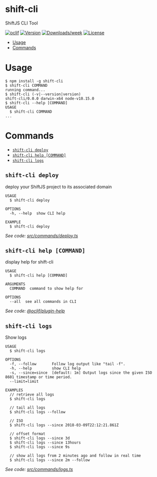 shift-cli
=========

ShiftJS CLI Tool

[![oclif](https://img.shields.io/badge/cli-oclif-brightgreen.svg)](https://oclif.io)
[![Version](https://img.shields.io/npm/v/shift-cli.svg)](https://npmjs.org/package/shift-cli)
[![Downloads/week](https://img.shields.io/npm/dw/shift-cli.svg)](https://npmjs.org/package/shift-cli)
[![License](https://img.shields.io/npm/l/shift-cli.svg)](https://github.com/binaris/shiftjs/blob/master/package.json)

<!-- toc -->
* [Usage](#usage)
* [Commands](#commands)
<!-- tocstop -->
# Usage
<!-- usage -->
```sh-session
$ npm install -g shift-cli
$ shift-cli COMMAND
running command...
$ shift-cli (-v|--version|version)
shift-cli/0.0.0 darwin-x64 node-v10.15.0
$ shift-cli --help [COMMAND]
USAGE
  $ shift-cli COMMAND
...
```
<!-- usagestop -->
# Commands
<!-- commands -->
* [`shift-cli deploy`](#shift-cli-deploy)
* [`shift-cli help [COMMAND]`](#shift-cli-help-command)
* [`shift-cli logs`](#shift-cli-logs)

## `shift-cli deploy`

deploy your ShiftJS project to its associated domain

```
USAGE
  $ shift-cli deploy

OPTIONS
  -h, --help  show CLI help

EXAMPLE
  $ shift-cli deploy
```

_See code: [src/commands/deploy.ts](https://github.com/binaris/shiftjs/blob/v0.0.0/cli/src/commands/deploy.ts)_

## `shift-cli help [COMMAND]`

display help for shift-cli

```
USAGE
  $ shift-cli help [COMMAND]

ARGUMENTS
  COMMAND  command to show help for

OPTIONS
  --all  see all commands in CLI
```

_See code: [@oclif/plugin-help](https://github.com/oclif/plugin-help/blob/v2.2.0/src/commands/help.ts)_

## `shift-cli logs`

Show logs

```
USAGE
  $ shift-cli logs

OPTIONS
  -f, --follow       Follow log output like "tail -f".
  -h, --help         show CLI help
  -s, --since=since  [default: 1m] Output logs since the given ISO 8601 timestamp or time period.
  --limit=limit

EXAMPLES
  // retrieve all logs
  $ shift-cli logs

  // tail all logs
  $ shift-cli logs --follow

  // ISO
  $ shift-cli logs --since 2018-03-09T22:12:21.861Z

  // offset format
  $ shift-cli logs --since 3d
  $ shift-cli logs --since 13hours
  $ shift-cli logs --since 9s

  // show all logs from 2 minutes ago and follow in real time
  $ shift-cli logs --since 2m --follow
```

_See code: [src/commands/logs.ts](https://github.com/binaris/shiftjs/blob/v0.0.0/cli/src/commands/logs.ts)_
<!-- commandsstop -->
